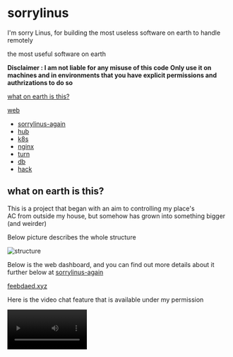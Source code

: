 # sorrylinus

I'm sorry Linus, for building the most useless software on earth to handle remotely

the most useful software on earth

**Disclaimer : I am not liable for any misuse of this code**
**Only use it on machines and in environments that you have explicit permissions and authrizations to do so**


[what on earth is this?](#what-on-earth-is-this)

[web](#web) 
- [sorrylinus-again](#sorrylinus-again)
- [hub](#hub) 
- [k8s](#k8s) 
- [nginx](#nginx) 
- [turn](#turn) 
- [db](#db) 
- [hack](#hack)



## what on earth is this?

This is a project that began with an aim to controlling my place's \
AC from outside my house, but somehow has grown into something bigger (and weirder)

Below picture describes the whole structure

![structure](>doc/structure.drawio.png)


Below is the web dashboard, and you can find out more details about it \
further below at [sorrylinus-again](#sorrylinus-again)

[feebdaed.xyz](https://feebdaed.xyz)


Here is the video chat feature that is available under my permission

<video src='doc/room.mp4' width=180/>

And this is CCTV feature using sorrylinus hub and sorrylinus 

<video src='doc/cctv.mp4' width=180/>



## web


### sorrylinus-again

The Go project that powers the more maintainable web interface/dashboard\
for not only interacting with sorrylinus module but also\
for me having fun writing and chatting.


### hub

The C message hub that communicates with sorrylinus-again through Web Socket and\
with sorrylinus through TCP/TLS socket

### k8s


### nginx


### turn


### db 


### hack



